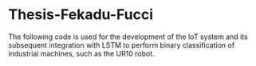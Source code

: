 # Thesis-Fekadu-Fucci
The following code is used for the development of the IoT system and its subsequent integration with LSTM to perform binary classification of industrial machines, such as the UR10 robot.
